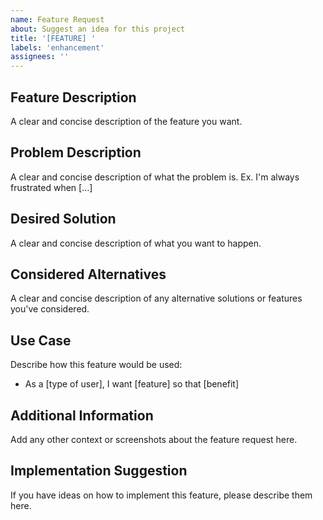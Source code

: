```yaml
---
name: Feature Request
about: Suggest an idea for this project
title: '[FEATURE] '
labels: 'enhancement'
assignees: ''
---
```


## Feature Description
A clear and concise description of the feature you want.

## Problem Description
A clear and concise description of what the problem is. Ex. I'm always frustrated when [...]

## Desired Solution
A clear and concise description of what you want to happen.

## Considered Alternatives
A clear and concise description of any alternative solutions or features you've considered.

## Use Case
Describe how this feature would be used:
- As a [type of user], I want [feature] so that [benefit]

## Additional Information
Add any other context or screenshots about the feature request here.

## Implementation Suggestion
If you have ideas on how to implement this feature, please describe them here.